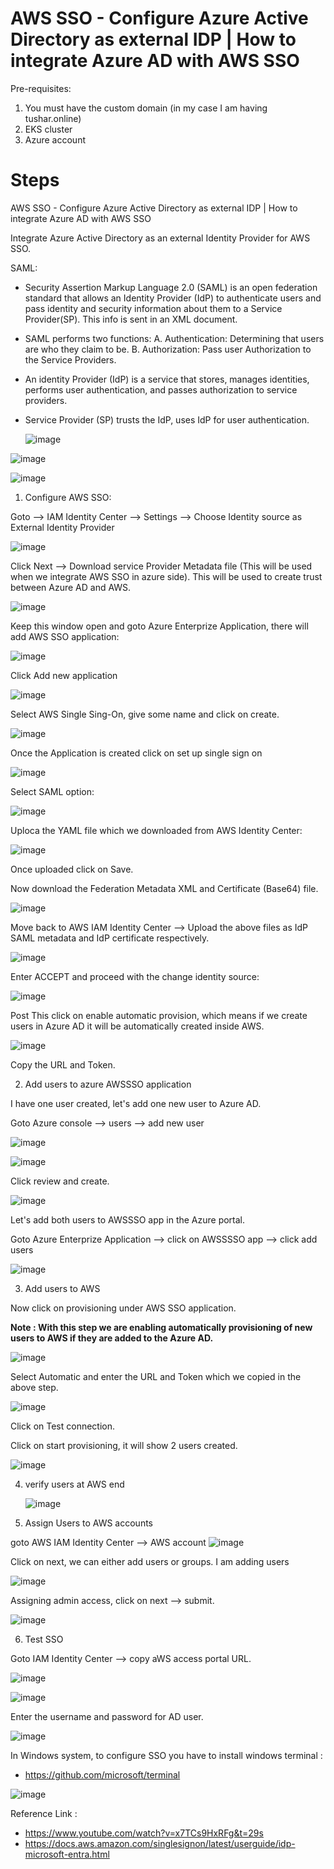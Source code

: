 # AWS SSO - Configure Azure Active Directory as external IDP | How to integrate Azure AD with AWS SSO

Pre-requisites:
1. You must have the custom domain (in my case I am having tushar.online)
2. EKS cluster
3. Azure account



Steps 
======

AWS SSO - Configure Azure Active Directory as external IDP | How to integrate Azure AD with AWS SSO

Integrate Azure Active Directory as an external Identity Provider for AWS SSO.

SAML: 
- Security Assertion Markup Language 2.0 (SAML) is an open federation standard that allows an Identity Provider (IdP) to authenticate users 
and pass identity and security information about them to a Service Provider(SP). This info is sent in an XML document.
- SAML performs two functions:
    A. Authentication: Determining that users are who they claim to be.
    B. Authorization: Pass user Authorization to the Service Providers.
- An identity Provider (IdP) is a service that stores, manages identities, performs user authentication, and passes authorization to service providers.
- Service Provider (SP) trusts the IdP, uses IdP for user authentication.

  ![image](https://github.com/tushardashpute/sso_eks_authentication/assets/74225291/73b59cf8-7665-45fa-b74c-513f15e715e9)

![image](https://github.com/tushardashpute/sso_eks_authentication/assets/74225291/8a3815ef-6562-49f9-b066-e23018c5d2d2)

![image](https://github.com/tushardashpute/sso_eks_authentication/assets/74225291/523d223a-a45c-4ee3-9a4a-3830d38a7576)

1. Configure AWS SSO:

Goto --> IAM Identity Center --> Settings --> Choose Identity source as External Identity Provider

![image](https://github.com/tushardashpute/sso_eks_authentication/assets/74225291/6a49dfd6-681f-43a7-9f2f-1514aa6b1382)

Click Next --> Download service Provider Metadata file (This will be used when we integrate AWS SSO in azure side). This will be used to create trust between Azure AD and AWS.

![image](https://github.com/tushardashpute/sso_eks_authentication/assets/74225291/b33725d0-c4f0-4bec-b0c8-c00e460437e0)

Keep this window open and goto Azure Enterprize Application, there will add AWS SSO application:

![image](https://github.com/tushardashpute/sso_eks_authentication/assets/74225291/b7f23792-80ea-48d7-9703-b8894b33d511)

Click Add new application

![image](https://github.com/tushardashpute/sso_eks_authentication/assets/74225291/edd10cb1-7c25-48af-99c0-1ff6df42bcd6)

Select AWS Single Sing-On, give some name and click on create.

![image](https://github.com/tushardashpute/sso_eks_authentication/assets/74225291/57a54607-aad0-4b0c-a88f-2af8dd12cbda)

Once the Application is created click on set up single sign on

![image](https://github.com/tushardashpute/sso_eks_authentication/assets/74225291/d369f06b-0074-4948-9a6a-53ac09148d09)

Select SAML option:

![image](https://github.com/tushardashpute/sso_eks_authentication/assets/74225291/35ccb41e-91d8-4ac7-8f9a-aba8e714cac4)

Uploca the YAML file which we downloaded from AWS Identity Center:

![image](https://github.com/tushardashpute/sso_eks_authentication/assets/74225291/1d59cb95-e212-44fd-b0e3-d8151f8961a0)

Once uploaded click on Save.

Now download the Federation Metadata XML and Certificate (Base64) file.

![image](https://github.com/tushardashpute/sso_eks_authentication/assets/74225291/0f4a4b0f-68d2-464e-aa73-678dbd7b0b66)

Move back to AWS IAM Identity Center --> Upload the above files as IdP SAML metadata and IdP certificate respectively.

![image](https://github.com/tushardashpute/sso_eks_authentication/assets/74225291/6f05b125-3fc8-438b-af30-324554ab98cd)

Enter ACCEPT and proceed with the change identity source:

![image](https://github.com/tushardashpute/sso_eks_authentication/assets/74225291/7b596171-46b6-40b0-943c-388dff3b85a9)

Post This click on enable automatic provision, which means if we create users in Azure AD it will be automatically created inside AWS.

![image](https://github.com/tushardashpute/sso_eks_authentication/assets/74225291/71578ddc-d27c-4a19-8eb1-473f18b3b6e1)

Copy the URL and Token.

2. Add users to azure AWSSSO application

I have one user created, let's add one new user to Azure AD.

Goto Azure console --> users --> add new user

![image](https://github.com/tushardashpute/sso_eks_authentication/assets/74225291/d29b7d22-c13c-4a3b-b185-518d06322f9a)


![image](https://github.com/tushardashpute/sso_eks_authentication/assets/74225291/c781f36c-4151-468f-82f7-b42ce5ba587b)

Click review and create.

![image](https://github.com/tushardashpute/sso_eks_authentication/assets/74225291/25a784a7-8795-48e5-a18b-611a7ac9402a)

Let's add both users to AWSSSO app in the Azure portal.

Goto Azure Enterprize Application --> click on AWSSSSO app --> click add users

![image](https://github.com/tushardashpute/sso_eks_authentication/assets/74225291/6a70d42d-8a7d-48a7-bd8f-d3385431a4f7)

3. Add users to AWS

Now click on provisioning under AWS SSO application. 

**Note : With this step we are enabling automatically provisioning of new users to AWS if they are added to the Azure AD.**

![image](https://github.com/tushardashpute/sso_eks_authentication/assets/74225291/82f1e8af-c6b1-454f-932c-83140764b05d)

Select Automatic and enter the URL and Token which we copied in the above step.

![image](https://github.com/tushardashpute/sso_eks_authentication/assets/74225291/62ec054f-1788-454a-8084-1e38a30f2933)

Click on Test connection.

Click on start provisioning, it will show 2 users created.

![image](https://github.com/tushardashpute/sso_eks_authentication/assets/74225291/8f4c701a-feeb-4216-ac54-22a2becf47b9)

4. verify users at AWS end

    ![image](https://github.com/tushardashpute/sso_eks_authentication/assets/74225291/870e2959-57d2-4131-a4f0-e8ce7318fe54)


5. Assign Users to AWS accounts

goto AWS IAM Identity Center --> AWS account 
![image](https://github.com/tushardashpute/sso_eks_authentication/assets/74225291/c73edb7c-954e-4896-8915-596e7b158fce)

Click on next, we can either add users or groups. I am adding users

![image](https://github.com/tushardashpute/sso_eks_authentication/assets/74225291/c9419285-56f4-4faf-b606-1352a8322f3d)

Assigning admin access, click on next --> submit.

![image](https://github.com/tushardashpute/sso_eks_authentication/assets/74225291/e23a0ff7-d406-4d98-8bb3-2386498b8257)


6. Test SSO 

Goto IAM Identity Center --> copy aWS access portal URL.

![image](https://github.com/tushardashpute/sso_eks_authentication/assets/74225291/b296f436-3f32-48da-8f07-551bc1b60f94)

![image](https://github.com/tushardashpute/sso_eks_authentication/assets/74225291/27c1279e-59e3-46d8-8c52-b927772d152f)

Enter the username and password for AD user.

![image](https://github.com/tushardashpute/sso_eks_authentication/assets/74225291/4136beff-4dee-45d6-8ac4-22581d0a9122)

In Windows system, to configure SSO you have to install windows terminal :

- https://github.com/microsoft/terminal

![image](https://github.com/tushardashpute/sso_eks_authentication/assets/74225291/ff8c911b-6cc0-4566-a4cd-91403bdeddc6)


Reference Link : 
- https://www.youtube.com/watch?v=x7TCs9HxRFg&t=29s
- https://docs.aws.amazon.com/singlesignon/latest/userguide/idp-microsoft-entra.html
